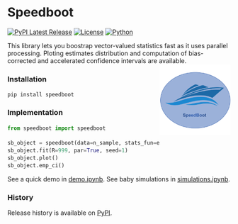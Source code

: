# Speedboot
[![PyPI Latest Release](https://img.shields.io/pypi/v/speedboot.svg)](https://pypi.org/project/speedboot/)
[![License](https://img.shields.io/pypi/l/ARE-compute.svg)](https://github.com/fcgrolleau/speedboot/blob/main/LICENSE)
[![Python](https://img.shields.io/static/v1?label=made%20with&message=Python&color=blue&style=for-the-badge&logo=Python&logoColor=white)](#)

This library lets you boostrap vector-valued statistics fast as it uses parallel processing.  Ploting estimates distribution and computation of bias-corrected and accelerated confidence intervals are available. <img src="figures/logo.png" align="right" alt="" width="160" />

### Installation
```
pip install speedboot
```

### Implementation
```python
from speedboot import speedboot

sb_object = speedboot(data=n_sample, stats_fun=estimators)
sb_object.fit(R=999, par=True, seed=1)
sb_object.plot()
sb_object.emp_ci()
```
See a quick demo in <a href="https://github.com/fcgrolleau/speedboot/blob/main/speedboot/demo.ipynb">demo.ipynb</a>.
See baby simulations in <a href="https://github.com/fcgrolleau/speedboot/blob/main/speedboot/simulations.ipynb">simulations.ipynb</a>.

### History
Release history is available on <a href="https://pypi.org/project/speedboot/">PyPI</a>.
